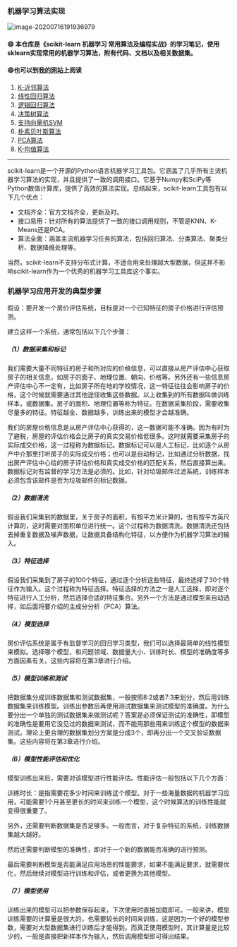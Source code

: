 ### 机器学习算法实现
![image-20200716191936979](https://cdn.jsdelivr.net/gh/dongzhougu/imageuse1/image-20200716191936979.png)

#### :smile: 本仓库是《scikit-learn 机器学习 常用算法及编程实战》的学习笔记，使用sklearn实现常用的机器学习算法，附有代码、文档以及相关数据集。

#### :smile:也可以到[我的网站](https://dongzhougu.github.io/categories/%E6%9C%BA%E5%99%A8%E5%AD%A6%E4%B9%A0/)上阅读

1. [K-近邻算法](https://github.com/DongZhouGu/scikit-learn-ml/tree/master/1.%20K-%E8%BF%91%E9%82%BB)
2. [线性回归算法](https://github.com/DongZhouGu/scikit-learn-ml/tree/master/2.%20%E7%BA%BF%E6%80%A7%E5%9B%9E%E5%BD%92)
3. [逻辑回归算法](https://github.com/DongZhouGu/scikit-learn-ml/tree/master/3.%20%E9%80%BB%E8%BE%91%E5%9B%9E%E5%BD%92)
4. [决策树算法](https://github.com/DongZhouGu/scikit-learn-ml/tree/master/4.%20%E5%86%B3%E7%AD%96%E6%A0%91)
5. [支持向量机SVM](https://github.com/DongZhouGu/scikit-learn-ml/tree/master/5.%20%E6%94%AF%E6%8C%81%E5%90%91%E9%87%8F%E6%9C%BASVM)
6. [朴素贝叶斯算法](https://github.com/DongZhouGu/scikit-learn-ml/tree/master/6.%20%E6%9C%B4%E7%B4%A0%E8%B4%9D%E5%8F%B6%E6%96%AF)
7. [PCA算法](https://github.com/DongZhouGu/scikit-learn-ml/tree/master/7.%20PCA)
8. [K-均值算法](https://github.com/DongZhouGu/scikit-learn-ml/tree/master/8.%20K-%E5%9D%87%E5%80%BC)



------

scikit-learn是一个开源的Python语言机器学习工具包。它涵盖了几乎所有主流机器学习算法的实现，并且提供了一致的调用接口。它基于Numpy和SciPy等Python数值计算库，提供了高效的算法实现。总结起来，scikit-learn工具包有以下几个优点：

- 文档齐全：官方文档齐全，更新及时。
- 接口易用：针对所有的算法提供了一致的接口调用规则，不管是KNN、K-Means还是PCA。
- 算法全面：涵盖主流机器学习任务的算法，包括回归算法、分类算法、聚类分析、数据降维处理等。

当然，scikit-learn不支持分布式计算，不适合用来处理超大型数据，但这并不影响scikit-learn作为一个优秀的机器学习工具库这个事实。





### 机器学习应用开发的典型步骤

假设：要开发一个房价评估系统，目标是对一个已知特征的房子价格进行评估预测。

建立这样一个系统，通常包括以下几个步骤：

##### （1）数据采集和标记

我们需要大量不同特征的房子和所对应的价格信息，可以直接从房产评估中心获取房子的相关信息，如房子的面子、地理位置、朝向、价格等。另外还有一些信息房产评估中心不一定有，比如房子所在地的学校情况，这一特征往往会影响房子的价格，这个时候就需要通过其他途径收集这些数据。以上收集到的所有数据叫做训练样本，或数据集。房子的面积、地理位置等称为特征。在数据采集阶段，需要收集尽量多的特征。特征越全、数据越多，训练出来的模型才会越准确。

我们的房屋价格信息是从房产评估中心获得的，这一数据可能不准确。因为有时为了避税，房屋的评估价格会比房子的真实交易价格低很多。这时就需要采集房子的实际成交价格，这一过程称为数据标记。数据标记可以是人工标记，比如逐个从房产中介那里打听房子的实际成交价格；也可以是自动标记，比如通过分析数据，找出房产评估中心给的房子评估价格和真实成交价格的匹配关系，然后直接算出来。数据标记对有监督的学习方法是必须的。比如，针对垃圾邮件过滤系统，训练样本必须包含该邮件是否为垃圾邮件的标记数据。

##### （2）数据清洗

假设我们采集到的数据里，关于房子的面积，有按平方米计算的，也有按平方英尺计算的，这时需要对面积单位进行统一。这个过程称为数据清洗。数据清洗还包括去掉重复数据及噪声数据，让数据具备结构化特征，以方便作为机器学习算法的输入。

##### （3）特征选择

假设我们采集到了房子的100个特征，通过逐个分析这些特征，最终选择了30个特征作为输入。这个过程称为特征选择。特征选择的方法之一是人工选择，即对逐个特征进行人工分析，然后选择合适的特征集合。另外一个方法是通过模型来自动选择，如后面将要介绍的主成分分析（PCA）算法。

##### （4）模型选择

房价评估系统是属于有监督学习的回归学习类型，我们可以选择最简单的线性模型来模拟。选择哪个模型，和问题领域、数据量大小、训练时长、模型的准确度等多方面因素有关。这些内容将在第3章进行介绍。

##### （5）模型训练和测试

把数据集分成训练数据集和测试数据集，一般按照8:2或者7:3来划分，然后用训练数据集来训练模型。训练出参数后再使用测试数据集来测试模型的准确度。为什么要分出一个单独的测试数据集来做测试呢？答案是必须保证测试的准确性，即模型的准确性是要用它没见过的数据来测试，而不能用那些用来训练这个模型的数据来测试。理论上更合理的数据集划分方案是分成3个，即再分出一个交叉验证数据集。这些内容将在第3章进行介绍。

##### （6）模型性能评估和优化

模型训练出来后，需要对该模型进行性能评估。性能评估一般包括以下几个方面：

训练时长：是指需要花多少时间来训练这个模型。对于一些海量数据的机器学习应用，可能需要1个月甚至更长的时间来训练一个模型，这个时候算法的训练性能就变得很重要了。

另外，还需要判断数据集是否足够多。一般而言，对于复杂特征的系统，训练数据集越大越好。

然后还需要判断模型的准确性，即对于一个新的数据能否准确的进行预测。

最后需要判断模型是否能满足应用场景的性能要求，如果不能满足要求，就需要优化，然后继续对模型进行训练和评估，或者更换为其他模型。

##### （7）模型使用

训练出来的模型可以把参数保存起来，下次使用时直接加载即可。一般来讲，模型训练需要的计算量是很大的，也需要较长的时间来训练，这是因为一个好的模型参数，需要对大型数据集进行训练后才能得到。而真正使用模型时，其计算量是比较少的，一般是直接把新样本作为输入，然后调用模型即可得出结果。



